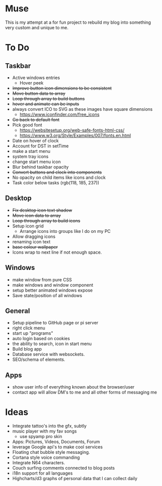 # Muse

This is my attempt at a for fun project to rebuild my blog into something very custom and unique to me.

# To Do

## Taskbar
- Active windows entries
  - Hover peek
- ~~Improve button icon dimensions to be consistent~~
- ~~Move button data to array~~
- ~~Loop through array to build buttons~~
- ~~hover and animate can be inputs~~
- always convert ICO to SVG as these images have square dimensions
  - https://www.iconfinder.com/free_icons
- ~~Go back to default font~~
- Pick good font
  - https://websitesetup.org/web-safe-fonts-html-css/
  - https://www.w3.org/Style/Examples/007/fonts.en.html
- Date on hover of clock
- Account for DST in setTime
- make a start menu
- system tray icons
- change start menu icon
- Blur behind taskbar opacity
- ~~Convert buttons and clock into components~~
- No opacity on child items like icons and clock
- Task color below tasks (rgb(118, 185, 237))

## Desktop
- ~~Fix desktop icon text shadow~~
- ~~Move icon data to array~~
- ~~Loop through array to build icons~~
- Setup icon grid
  - Arrange icons into groups like I do on my PC
- Allow dragging icons
- renaming icon text
- ~~base colour wallpaper~~
- Icons wrap to next line if not enough space.

## Windows
- make window from pure CSS
- make windows and window component
- setup better animated windows expose
- Save state/position of all windows

## General
- Setup pipeline to GitHub page or pi server
- right click menu
- start up "programs"
- auto login based on cookies
- the ability to search, icon in start menu
- Build blog app
- Database service with websockets.
- SEO/schema of elements.

## Apps
- show user info of everything known about the browser/user
- contact app will allow DM's to me and all other forms of messaging me

# Ideas
- Integrate tattoo's into the gfx, subtly
- music player with my fav songs
  - use spyamp pro skin
- Apps: Pictures, Videos, Documents, Forum
- leverage Google api's to make cool services
- Floating chat bubble style messaging.
- Cortana style voice commanding
- Integrate N64 characters.
- Couch surfing comments connected to blog posts
- i18n support for all languages
- Highcharts/d3 graphs of personal data that I can collect daily
